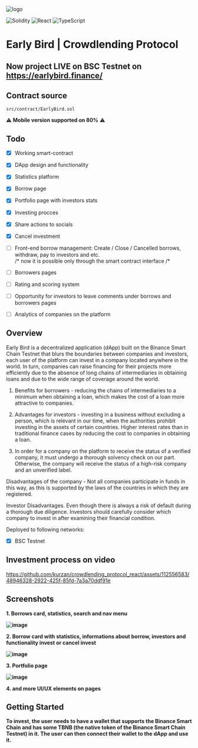 ![logo](https://github.com/kurzan/crowdlending_protocol_react/assets/112556583/7f192175-6b70-4a4b-88a5-6c0a15066f8d)


![Solidity](https://img.shields.io/badge/Solidity-%23363636.svg?style=for-the-badge&logo=solidity&logoColor=white)
![React](https://img.shields.io/badge/-React-090909?style=for-the-badge&logo=React&logoColor=235a97)
![TypeScript](https://img.shields.io/badge/typescript-%23007ACC.svg?style=for-the-badge&logo=typescript&logoColor=white)

# Early Bird | Crowdlending Protocol 

## Now project LIVE on BSC Testnet on https://earlybird.finance/

## Contract source

```shell
src/contract/EarlyBird.sol
```

⚠️ **Mobile version supported on 80%** ⚠️

## Todo
- [x] Working smart-contract
- [x] DApp design and functionality
- [x] Statistics platform 
- [x] Borrow page
- [x] Portfolio page with investors stats
- [x] Investing procces
- [x] Share actions to socials
- [x] Cancel investment
- [ ] Front-end borrow management: Create / Close / Cancelled borrows, withdraw, pay to investors and etc. </br>/* now it is possible only through the smart contract interface /*
- [ ] Borrowers pages
- [ ] Rating and scoring system
- [ ] Opportunity for investors to leave comments under borrows and borrowers pages
- [ ] Analytics of companies on the platform


## Overview

Early Bird is a decentralized application (dApp) built on the Binance Smart Chain Testnet that blurs the boundaries between companies and investors, each user of the platform can invest in a company located anywhere in the world. In turn, companies can raise financing for their projects more efficiently due to the absence of long chains of intermediaries in obtaining loans and due to the wide range of coverage around the world.

1. Benefits for borrowers - reducing the chains of intermediaries to a minimum when obtaining a loan, which makes the cost of a loan more attractive to companies.

2. Advantages for investors - investing in a business without excluding a person, which is relevant in our time, when the authorities prohibit investing in the assets of certain countries. Higher interest rates than in traditional finance cases by reducing the cost to companies in obtaining a loan.

3. In order for a company on the platform to receive the status of a verified company, it must undergo a thorough solvency check on our part. Otherwise, the company will receive the status of a high-risk company and an unverified label.

Disadvantages of the company - Not all companies participate in funds in this way, as this is supported by the laws of the countries in which they are registered.

Investor Disadvantages. Even though there is always a risk of default during a thorough due diligence. Investors should carefully consider which company to invest in after examining their financial condition.


Deployed to following networks:
- [x] BSC Testnet

## Investment process on video

https://github.com/kurzan/crowdlending_protocol_react/assets/112556583/48946328-2922-425f-85fd-7a3a70ddf91e

## Screenshots

<b>1. Borrows card, statistics, search and nav menu 

![image](https://github.com/kurzan/crowdlending_protocol_react/assets/112556583/81ec448a-9841-4270-bf2c-bcddd6f0a755)
  
<b>2. Borrow card with statistics, informations about borrow, investors and functionality invest or cancel invest
  
![image](https://github.com/kurzan/crowdlending_protocol_react/assets/112556583/9429a7ff-e871-4cfe-8572-990b644da730)

<b>3. Portfolio page

  ![image](https://github.com/kurzan/crowdlending_protocol_react/assets/112556583/71e6ce75-9d6a-43ec-8eb4-6aee89a567de)

<b>4. and more UI/UX elements on pages
  
  
  ## Getting Started

To invest, the user needs to have a wallet that supports the Binance Smart Chain and has some TBNB (the native token of the Binance Smart Chain Testnet) in it. The user can then connect their wallet to the dApp and use it.
  
 


